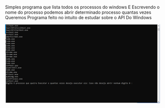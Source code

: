 Simples programa que lista todos os processos do windows E Escrevendo o nome do processo podemos abrir determinado processo quantas vezes
Queremos
Programa feito no intuito de estudar sobre o API Do Windows

<img src="img.png">
